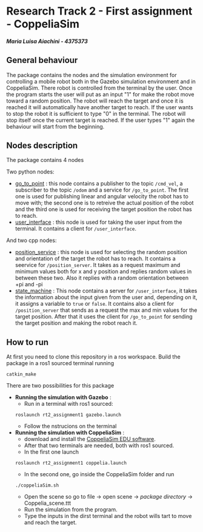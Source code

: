 # Research Track 2 - First assignment - CoppeliaSim
##### Maria Luisa Aiachini - 4375373

## General behaviour
The package contains the nodes and the simulation environment for controlling a mobile robot both in the Gazebo simulation environment and in CoppeliaSim.
There robot is controlled from the terminal by the user. Once the program starts the user will put as an input "1" for make the robot move toward a random position. The robot will reach the target and once it is reached it will automatically have another target to reach. If the user wants to stop the robot it is sufficient to type "0" in the terminal. The robot will stop itself once the current target is reached. If the user types "1" again the behaviour will start from the beginning.


## Nodes description
The package contains 4 nodes

Two python nodes:

- [go_to_point](https://github.com/Marilwoo/rt2_assignment1/blob/main/scripts/go_to_point.py) : this node contains a publisher to the topic `/cmd_vel`, a subscriber to the topic `/odom` and a service for `/go_to_point`. The first one is used for publishing linear and angular velocity the robot has to move with; the second one is to retreive the actual position of the robot and the third one is used for receiving the target position the robot has to reach.
- [user_interface](https://github.com/Marilwoo/rt2_assignment1/blob/main/scripts/user_interface.py) : this node is used for taking the user input from the terminal. It contains a client for `/user_interface`.

And two cpp nodes:

- [position_service](https://github.com/Marilwoo/rt2_assignment1/blob/main/src/position_service.cpp) : this node is used for selecting the random position and orientation of the target the robot has to reach. It contains a seervice for `/position_server`. It takes as a request maximum and minimum values both for x and y position and replies random values in between these two. Also it replies with a random orientation between +pi and -pi
- [state_machine](https://github.com/Marilwoo/rt2_assignment1/blob/main/src/state_machine.cpp) : This node contains a server for `/user_interface`, it takes the information about the input given from the user and, depending on it, it assigns a variable to `true` or `false`. It contains also a client for `/position_server` that sends as a request the max and min values for the target position. After that it uses the client for `/go_to_point` for sending the target position and making the robot reach it.



## How to run
At first you need to clone this repository in a ros workspace. Build the package in a ros1 sourced terminal running
```
catkin_make
```

There are two possibilities for this package
- **Running the simulation with Gazebo** : 
  - Run in a terminal with ros1 sourced:
  ```
  roslaunch rt2_assignment1 gazebo.launch
  ```
  - Follow the nstrucions on the terminal
- **Running the simulation with CoppeliaSim** :
  - download and install the [CoppeliaSim EDU software](https://coppeliarobotics.com/downloads). 
  - After that two terminals are needed, both with ros1 sourced.
  - In the first one launch
  ```
  roslaunch rt2_assignment1 coppelia.launch
  ```
  - In the second one, go inside the CoppeliaSim folder and run
  ```
  ./coppeliaSim.sh
  ```
  - Open the scene so go to file -> open scene -> _package directory_ -> Coppelia_scene.ttt
  - Run the simulation from the program. 
  - Type the inputs in the dirst terminal and the robot wills tart to move and reach the target.





